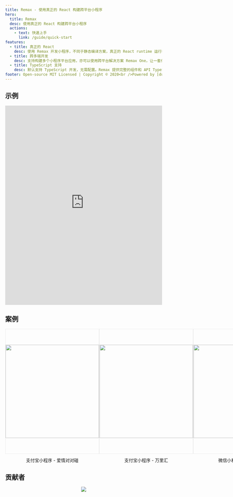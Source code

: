 ```yaml
---
title: Remax - 使用真正的 React 构建跨平台小程序
hero:
  title: Remax
  desc: 使用真正的 React 构建跨平台小程序
  actions:
    - text: 快速上手
      link: /guide/quick-start
features:
  - title: 真正的 React
    desc: 使用 Remax 开发小程序，不同于静态编译方案，真正的 React runtime 运行在 Remax 代码中，你可以不受限制地使用 React 特性。
  - title: 跨多端开发
    desc: 支持构建多个小程序平台应用，亦可以使用跨平台解决方案 Remax One，让一套代码在多端小程序运行
  - title: TypeScript 支持
    desc: 默认支持 TypeScript 开发，无需配置。Remax 提供完整的组件和 API TypeScript 类型定义，为你的项目保驾护航
footer: Open-source MIT Licensed | Copyright © 2020<br />Powered by [dumi](https://d.umijs.org/)
---
```


## 示例

<p align="center">
  <iframe width="100%" height="641" style="border:none;" src="https://herbox-embed-pre.site.alipay.net/p/herbox-cli-test/remax-test" ></iframe>
</p>

## 案例

<div style="display:flex;flex-direction:row;align-items:center;justify-content:space-around;width: 100%;">
  <div style="display:flex;flex-direction:column;align-items:center;justify-content:center;">
    <div style="display:flex;flex-direction:column;align-items:center;justify-content:center;border: 1px solid #eaeaea;width:300px;height:400px;">
      <img width="300" src="https://gw.alipayobjects.com/mdn/rms_a6d2d8/afts/img/A*BLCUQ4lkwIgAAAAAAAAAAABkARQnAQ" />
    </div>
    <span style="margin-top:10px">支付宝小程序 - 爱情对对碰</span>
  </div>

  <div style="display:flex;flex-direction:column;align-items:center;justify-content:center;">
    <div style="display:flex;flex-direction:column;align-items:center;justify-content:center;border: 1px solid #eaeaea;width:300px;height:400px;">
      <img width="300" src="https://gw.alipayobjects.com/mdn/rms_b5fcc5/afts/img/A*AQA3TIYlDFMAAAAAAAAAAABkARQnAQ" />
    </div>
    <span style="margin-top:10px">支付宝小程序 - 万里汇</span>
  </div>

  <div style="display:flex;flex-direction:column;align-items:center;justify-content:center;">
    <div style="display:flex;flex-direction:column;align-items:center;justify-content:center;border: 1px solid #eaeaea;width: 300px;height:400px;">
      <img width="300" src="https://gw.alipayobjects.com/mdn/rms_a6d2d8/afts/img/A*KAd0RKNmPM4AAAAAAAAAAABkARQnAQ" />
    </div>
    <span style="margin-top:10px">微信小程序 - 菜鸟裹裹</span>
  </div>
</div>

## 贡献者

<p align="center">
  <a href="https://github.com/remaxjs/remax/graphs/contributors">
    <img src="https://opencollective.com/remax/contributors.svg?width=890&button=false" />
  </a>
</p>
